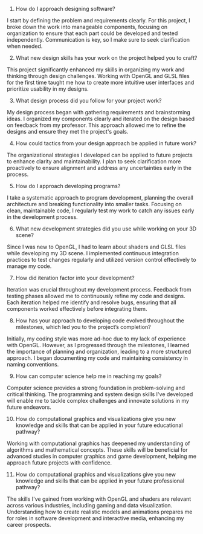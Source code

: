 1. How do I approach designing software?

I start by defining the problem and requirements clearly. For this project, I broke down the work into manageable components, focusing on organization to ensure that each part could be developed and tested independently. Communication is key, so I make sure to seek clarification when needed.

2. What new design skills has your work on the project helped you to craft?

This project significantly enhanced my skills in organizing my work and thinking through design challenges. Working with OpenGL and GLSL files for the first time taught me how to create more intuitive user interfaces and prioritize usability in my designs.

3. What design process did you follow for your project work?

My design process began with gathering requirements and brainstorming ideas. I organized my components clearly and iterated on the design based on feedback from my professor. This approach allowed me to refine the designs and ensure they met the project's goals.

4. How could tactics from your design approach be applied in future work?

The organizational strategies I developed can be applied to future projects to enhance clarity and maintainability. I plan to seek clarification more proactively to ensure alignment and address any uncertainties early in the process.

5. How do I approach developing programs?

I take a systematic approach to program development, planning the overall architecture and breaking functionality into smaller tasks. Focusing on clean, maintainable code, I regularly test my work to catch any issues early in the development process.

6. What new development strategies did you use while working on your 3D scene?

Since I was new to OpenGL, I had to learn about shaders and GLSL files while developing my 3D scene. I implemented continuous integration practices to test changes regularly and utilized version control effectively to manage my code.

7. How did iteration factor into your development?

Iteration was crucial throughout my development process. Feedback from testing phases allowed me to continuously refine my code and designs. Each iteration helped me identify and resolve bugs, ensuring that all components worked effectively before integrating them.

8. How has your approach to developing code evolved throughout the milestones, which led you to the project’s completion?

Initially, my coding style was more ad-hoc due to my lack of experience with OpenGL. However, as I progressed through the milestones, I learned the importance of planning and organization, leading to a more structured approach. I began documenting my code and maintaining consistency in naming conventions.

9. How can computer science help me in reaching my goals?

Computer science provides a strong foundation in problem-solving and critical thinking. The programming and system design skills I've developed will enable me to tackle complex challenges and innovate solutions in my future endeavors.

10. How do computational graphics and visualizations give you new knowledge and skills that can be applied in your future educational pathway?

Working with computational graphics has deepened my understanding of algorithms and mathematical concepts. These skills will be beneficial for advanced studies in computer graphics and game development, helping me approach future projects with confidence.

11. How do computational graphics and visualizations give you new knowledge and skills that can be applied in your future professional pathway?

The skills I've gained from working with OpenGL and shaders are relevant across various industries, including gaming and data visualization. Understanding how to create realistic models and animations prepares me for roles in software development and interactive media, enhancing my career prospects.
